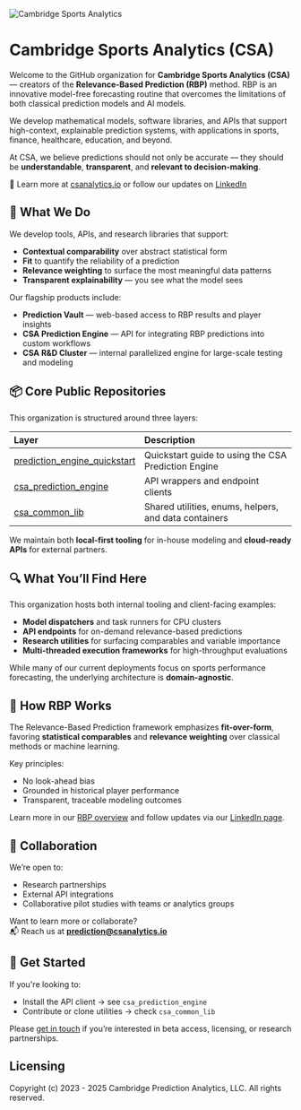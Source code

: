 ![Cambridge Sports Analytics](https://prediction-vault.csanalytics.io/csa_logo_horizontal.png)

# Cambridge Sports Analytics (CSA)

Welcome to the GitHub organization for **Cambridge Sports Analytics (CSA)** — creators of the **Relevance-Based Prediction (RBP)** method. RBP is an innovative model-free forecasting routine that overcomes the limitations of both classical prediction models and AI models.

We develop mathematical models, software libraries, and APIs that support high-context, explainable prediction systems, with applications in sports, finance, healthcare, education, and beyond.

At CSA, we believe predictions should not only be accurate — they should be **understandable**, **transparent**, and **relevant to decision-making**.

🔗 Learn more at [csanalytics.io](https://www.csanalytics.io) or follow our updates on [LinkedIn](https://www.linkedin.com/company/csanalytics)

## 🔬 What We Do

We develop tools, APIs, and research libraries that support:

- **Contextual comparability** over abstract statistical form  
- **Fit** to quantify the reliability of a prediction  
- **Relevance weighting** to surface the most meaningful data patterns  
- **Transparent explainability** — you see what the model sees

Our flagship products include:

- **Prediction Vault** — web-based access to RBP results and player insights  
- **CSA Prediction Engine** — API for integrating RBP predictions into custom workflows  
- **CSA R&D Cluster** — internal parallelized engine for large-scale testing and modeling


## 📦 Core Public Repositories

This organization is structured around three layers:

| Layer | Description |
|:---|:---|
| [prediction_engine_quickstart](https://github.com/CambridgeSportsAnalytics/prediction_engine_quickstart) | Quickstart guide to using the CSA Prediction Engine |
| [csa_prediction_engine](https://github.com/CambridgeSportsAnalytics/csa_prediction_engine) | API wrappers and endpoint clients |
| [csa_common_lib](https://github.com/CambriddgeSportsAnalytics/csa_common_lib) | Shared utilities, enums, helpers, and data containers |


We maintain both **local-first tooling** for in-house modeling and **cloud-ready APIs** for external partners.


## 🔍 What You’ll Find Here

This organization hosts both internal tooling and client-facing examples:

- **Model dispatchers** and task runners for CPU clusters
- **API endpoints** for on-demand relevance-based predictions
- **Research utilities** for surfacing comparables and variable importance
- **Multi-threaded execution frameworks** for high-throughput evaluations

While many of our current deployments focus on sports performance forecasting, the underlying architecture is **domain-agnostic**.


## 🧠 How RBP Works

The Relevance-Based Prediction framework emphasizes **fit-over-form**, favoring **statistical comparables** and **relevance weighting** over classical methods or machine learning.

Key principles:
- No look-ahead bias
- Grounded in historical player performance
- Transparent, traceable modeling outcomes

Learn more in our [RBP overview](https://www.linkedin.com/pulse/which-mlb-breakouts-real-csanalytics-jdgjf) and follow updates via our [LinkedIn page](https://www.linkedin.com/company/csanalytics/).


## 🤝 Collaboration

We’re open to:
- Research partnerships
- External API integrations
- Collaborative pilot studies with teams or analytics groups

Want to learn more or collaborate?  
📬 Reach us at **prediction@csanalytics.io**


## 🧭 Get Started

If you're looking to:
- Install the API client → see `csa_prediction_engine`  
- Contribute or clone utilities → check `csa_common_lib`

Please [get in touch](mailto:prediction@csanalytics.io) if you’re interested in beta access, licensing, or research partnerships.

## Licensing
Copyright (c) 2023 - 2025 Cambridge Prediction Analytics, LLC. All rights reserved.
